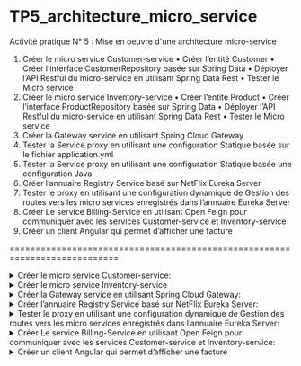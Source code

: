 # TP5_architecture_micro_service
Activité pratique N° 5 : Mise en oeuvre d'une architecture micro-service

1. Créer le micro service Customer-service • Créer l’entité Customer • Créer l’interface CustomerRepository basée sur Spring Data • Déployer l’API Restful du micro-service en utilisant Spring Data Rest • Tester le Micro service
2. Créer le micro service Inventory-service • Créer l’entité Product • Créer l’interface ProductRepository basée sur Spring Data • Déployer l’API Restful du micro-service en utilisant Spring Data Rest • Tester le Micro service
3. Créer la Gateway service en utilisant Spring Cloud Gateway
1. Tester la Service proxy en utilisant une configuration Statique basée
sur le fichier application.yml
2. Tester la Service proxy en utilisant une configuration Statique basée
une configuration Java
4. Créer l’annuaire Registry Service basé sur NetFlix Eureka Server
5. Tester le proxy en utilisant une configuration dynamique de Gestion des
routes vers les micro services enregistrés dans l’annuaire Eureka Server
6. Créer Le service Billing-Service en utilisant Open Feign pour
communiquer avec les services Customer-service et Inventory-service
7. Créer un client Angular qui permet d’afficher une facture

===========================================================================


<details>
<summary> Créer le micro service Customer-service:</summary>
                               
#### 1 ---> Test customers:
 ![image](https://github.com/lam843/TP5_architecture_micro_service/assets/78732216/047c34eb-1a28-46b4-8a24-b25641d9da81)
 ![image](https://github.com/lam843/TP5_architecture_micro_service/assets/78732216/4d687d59-8f28-47dc-828c-18bde96f8a66)



</details>

<details>
<summary> Créer le micro service Inventory-service</summary>
                               
#### 1 ---> Test the Products:
  ![image](https://github.com/lam843/TP5_architecture_micro_service/assets/78732216/6d33421d-dfe0-4935-afc3-1abe4edf63cb)


</details>

<details>
<summary>Créer la Gateway service en utilisant Spring Cloud Gateway:</summary>
                               
#### 1 ---> For Products:
![image](https://github.com/lam843/TP5_architecture_micro_service/assets/78732216/6a6fcdbe-594b-4b79-a6a9-1c548f1e0213)
#### 2 ---> For Customers:
 ![image](https://github.com/lam843/TP5_architecture_micro_service/assets/78732216/a361f974-4aa8-4c11-87fd-700fdfdedbd2)


</details>
<details>
<summary> Créer l’annuaire Registry Service basé sur NetFlix Eureka Server:</summary>
                               
#### 1 ---> Test the sevice:
![image](https://github.com/lam843/TP5_architecture_micro_service/assets/78732216/693f0f60-37b7-4953-8886-a0ba97af0efb)


</details>


<details>
<summary>  Tester le proxy en utilisant une configuration dynamique de Gestion des
routes vers les micro services enregistrés dans l’annuaire Eureka Server:</summary>
                               
#### 1 ---> Test:
![image](https://github.com/lam843/TP5_architecture_micro_service/assets/78732216/e6a793f4-c7d2-481e-b05b-25e63ccd6e98)

</details>
<details>
<summary> Créer Le service Billing-Service en utilisant Open Feign pour
communiquer avec les services Customer-service et Inventory-service:</summary>
                               
#### 1 ---> Test Service:
 ![image](https://github.com/lam843/TP5_architecture_micro_service/assets/78732216/19c9bc97-f8d0-4bdd-83db-e2e3fc1ac7c3)
#### 2 ---> DataBase: 
![image](https://github.com/lam843/TP5_architecture_micro_service/assets/78732216/49ec3676-f242-4088-a5d6-e319d111ce8f)



</details>
<details>
<summary> Créer un client Angular qui permet d’afficher une facture </summary>
                               
#### 1 ---> Test the Unary Model using BloomRPC:

</details>
